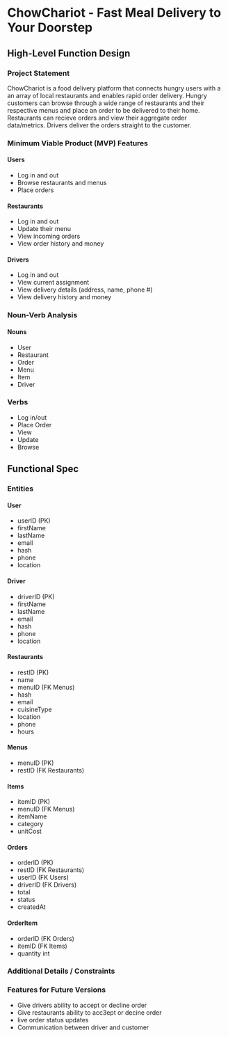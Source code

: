 # ChowChariot - Fast Meal Delivery to Your Doorstep

## High-Level Function Design

### Project Statement
ChowChariot is a food delivery platform that connects hungry users with a an array of local restaurants and enables rapid order delivery. Hungry customers can browse through a wide range of restaurants and their respective menus and place an order to be delivered to their home. Restaurants can recieve orders and view their aggregate order data/metrics. Drivers deliver the orders straight to the customer.


### Minimum Viable Product (MVP) Features
#### Users
- Log in and out
- Browse restaurants and menus
- Place orders

#### Restaurants
- Log in and out
- Update their menu
- View incoming orders
- View order history and money

#### Drivers
- Log in and out
- View current assignment
- View delivery details (address, name, phone #)
- View delivery history and money

### Noun-Verb Analysis

#### Nouns
- User
- Restaurant
- Order
- Menu
- Item
- Driver

### Verbs
- Log in/out
- Place Order
- View
- Update
- Browse

## Functional Spec
### Entities

#### User
- userID (PK)  
- firstName 
- lastName 
- email
- hash 
- phone 
- location 

#### Driver 
- driverID (PK)
- firstName 
- lastName 
- email 
- hash 
- phone 
- location 

#### Restaurants 
- restID (PK)
- name
- menuID (FK Menus)
- hash
- email
- cuisineType
- location
- phone 
- hours 

#### Menus 
- menuID (PK)
- restID (FK Restaurants)

#### Items 
- itemID (PK)
- menuID (FK Menus)
- itemName 
- category
- unitCost

#### Orders 
- orderID (PK)
- restID (FK Restaurants)
- userID (FK Users)
- driverID (FK Drivers)
- total 
- status 
- createdAt

#### OrderItem 
- orderID (FK Orders)
- itemID (FK Items)
- quantity int

### Additional Details / Constraints

### Features for Future Versions
- Give drivers ability to accept or decline order
- Give restaurants ability to acc3ept or decine order
- live order status updates
- Communication between driver and customer


